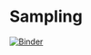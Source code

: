# Sampling

[![Binder](https://mybinder.org/badge_logo.svg)](https://mybinder.org/v2/gh/Mayssasadok/TP3_linear_regression/ac3efb3a51f0bd93c8cb954b8024d9020bda67c6)
